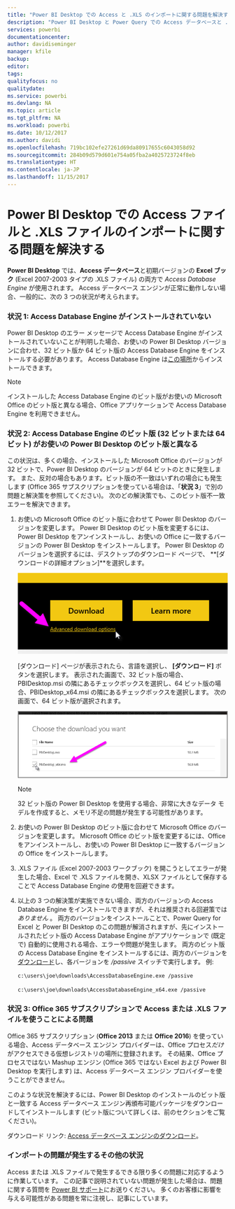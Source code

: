 ```yaml
---
title: "Power BI Desktop での Access と .XLS のインポートに関する問題を解決する"
description: "Power BI Desktop と Power Query での Access データベースと .XLS スプレッドシートのインポート問題を解決する"
services: powerbi
documentationcenter: 
author: davidiseminger
manager: kfile
backup: 
editor: 
tags: 
qualityfocus: no
qualitydate: 
ms.service: powerbi
ms.devlang: NA
ms.topic: article
ms.tgt_pltfrm: NA
ms.workload: powerbi
ms.date: 10/12/2017
ms.author: davidi
ms.openlocfilehash: 719bc102efe27261d69da80917655c6043058d92
ms.sourcegitcommit: 284b09d579d601e754a05fba2a4025723724f8eb
ms.translationtype: HT
ms.contentlocale: ja-JP
ms.lasthandoff: 11/15/2017
---
```

# <a name="resolve-issues-importing-access-and-xls-files-in-power-bi-desktop"></a>Power BI Desktop での Access ファイルと .XLS ファイルのインポートに関する問題を解決する
**Power BI Desktop** では、**Access データベース**と初期バージョンの **Excel ブック** (Excel 2007-2003 タイプの .XLS ファイル) の両方で *Access Database Engine* が使用されます。 Access データベース エンジンが正常に動作しない場合、一般的に、次の 3 つの状況が考えられます。

### <a name="situation-1-no-access-database-engine-installed"></a>状況 1: Access Database Engine がインストールされていない
Power BI Desktop のエラー メッセージで Access Database Engine がインストールされていないことが判明した場合、お使いの Power BI Desktop バージョンに合わせ、32 ビット版か 64 ビット版の Access Database Engine をインストールする必要があります。 Access Database Engine は[この場所](http://www.microsoft.com/en-us/download/details.aspx?id=13255)からインストールできます。

>[!NOTE]
>インストールした Access Database Engine のビット版がお使いの Microsoft Office のビット版と異なる場合、Office アプリケーションで Access Database Engine を利用できません。

### <a name="situation-2-the-access-database-engine-bit-version-32-bit-or-64-bit-is-different-from-your-power-bi-desktop-bit-version"></a>状況 2: Access Database Engine のビット版 (32 ビットまたは 64 ビット) がお使いの Power BI Desktop のビット版と異なる
この状況は、多くの場合、インストールした Microsoft Office のバージョンが 32 ビットで、Power BI Desktop のバージョンが 64 ビットのときに発生します。 また、反対の場合もあります。ビット版の不一致はいずれの場合にも発生します (Office 365 サブスクリプションを使っている場合は、「**状況 3**」で別の問題と解決策を参照してください)。 次のどの解決策でも、このビット版不一致エラーを解決できます。

1. お使いの Microsoft Office のビット版に合わせて Power BI Desktop のバージョンを変更します。 Power BI Desktop のビット版を変更するには、Power BI Desktop をアンインストールし、お使いの Office に一致するバージョンの Power BI Desktop をインストールします。 Power BI Desktop のバージョンを選択するには、デスクトップのダウンロード ページで、 **[ダウンロードの詳細オプション]**を選択します。
   
   ![](media/desktop-access-database-errors/desktop-access-errors-1.png)
   
   [ダウンロード] ページが表示されたら、言語を選択し、 **[ダウンロード]** ボタンを選択します。 表示された画面で、32 ビット版の場合、PBIDesktop.msi の隣にあるチェックボックスを選択し、64 ビット版の場合、PBIDesktop_x64.msi の隣にあるチェックボックスを選択します。 次の画面で、64 ビット版が選択されます。
   
   ![](media/desktop-access-database-errors/desktop-access-errors-2.png)
   
   >[!NOTE]
   >32 ビット版の Power BI Desktop を使用する場合、非常に大きなデータ モデルを作成すると、メモリ不足の問題が発生する可能性があります。
2. お使いの Power BI Desktop のビット版に合わせて Microsoft Office のバージョンを変更します。 Microsoft Office のビット版を変更するには、Office をアンインストールし、お使いの Power BI Desktop に一致するバージョンの Office をインストールします。
3. .XLS ファイル (Excel 2007-2003 ワークブック) を開こうとしてエラーが発生した場合、Excel で .XLS ファイルを開き、XLSX ファイルとして保存することで Access Database Engine の使用を回避できます。
4. 以上の 3 つの解決策が実施できない場合、両方のバージョンの Access Database Engine をインストールできますが、それは推奨される回避策では *ありません* 。 両方のバージョンをインストールことで、Power Query for Excel と Power BI Desktop のこの問題が解消されますが、先にインストールされたビット版の Access Database Engine がアプリケーションで (既定で) 自動的に使用される場合、エラーや問題が発生します。 両方のビット版の Access Database Engine をインストールするには、両方のバージョンを[ダウンロード](http://www.microsoft.com/en-us/download/details.aspx?id=13255)し、各バージョンを */passive* スイッチで実行します。 例:
   
       c:\users\joe\downloads\AccessDatabaseEngine.exe /passive
   
       c:\users\joe\downloads\AccessDatabaseEngine_x64.exe /passive

### <a name="situation-3-trouble-using-access-or-xls-files-with-an-office-365-subscription"></a>状況 3: Office 365 サブスクリプションで Access または .XLS ファイルを使うことによる問題
Office 365 サブスクリプション (**Office 2013** または **Office 2016**) を使っている場合、Access データベース エンジン プロバイダーは、Office プロセス*だけ*がアクセスできる仮想レジストリの場所に登録されます。 その結果、Office プロセスではない Mashup エンジン (Office 365 ではない Excel および Power BI Desktop を実行します) は、Access データベース エンジン プロバイダーを使うことができません。

このような状況を解決するには、Power BI Desktop のインストールのビット版と一致する Access データベース エンジン再頒布可能パッケージをダウンロードしてインストールします (ビット版について詳しくは、前のセクションをご覧ください)。

ダウンロード リンク: [Access データベース エンジンのダウンロード](http://www.microsoft.com/en-us/download/details.aspx?id=13255)。

### <a name="other-situations-that-cause-import-issues"></a>インポートの問題が発生するその他の状況
Access または .XLS ファイルで発生するできる限り多くの問題に対応するように作業しています。 この記事で説明されていない問題が発生した場合は、問題に関する質問を [Power BI サポート](https://powerbi.microsoft.com/support/)にお送りください。 多くのお客様に影響を与える可能性がある問題を常に注視し、記事にしています。

